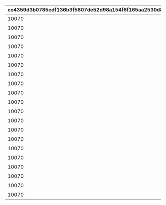 |ce4359d3b0785edf136b3f5807de52d98a154f6f165aa2530d84c31c44eb3003|d913bece58e9915d7e47cadf7902ad9a977cbd217b63a556a8c6a9229e363a9c|d091f2e78369e841d9794ef6ff2e86ae6b8b3822734a6a971d9c2a435c0cc52d|9d5ab2d189c90644097fb38e1c10b859461dbfaf147b054a4bc78b81c2fde76c|14b6c8b89e05a5fadd9079d0958594569dc659dadb82f3463c37ecb31c627a4b|3ebea93e02bd67a615fba7686cbff61979431137b63b637215d888947b04ec54|c83f19fad7807adaf983c8f4a9ad18c242468ce1dcbd5ded77131cf1744eaf18|
| --- | --- | --- | --- | --- | --- | --- |
|10070|0|0|1007001|0|20039101|絵日記その1|
|10070|1007001|0|1007002|0|20039101|絵日記その2|
|10070|1007002|0|1007003|0|20039103|絵日記その3|
|10070|1007003|0|1007004|0|20039106|絵日記その4|
|10070|1007004|0|1007005|0|20039107|絵日記その5|
|10070|1007005|0|1007006|0|20039110|絵日記その6|
|10070|1007006|0|1007007|0|20039112|絵日記その7|
|10070|1007007|0|1007008|2003901|0|絵日記その8|
|10070|1007007|0|1007009|2003901|0|エリコの絵日記|
|10070|1007007|0|1007010|2003901|0|シズルの絵日記|
|10070|0|2021/07/14 21:00:00|1007011|0|20039101|絵日記その1(添削)|
|10070|0|2021/07/14 21:00:00|1007012|0|20039101|絵日記その2(添削)|
|10070|0|2021/07/14 21:00:00|1007013|0|20039103|絵日記その3(添削)|
|10070|0|2021/07/14 21:00:00|1007014|0|20039106|絵日記その4(添削)|
|10070|0|2021/07/14 21:00:00|1007015|0|20039107|絵日記その5(添削)|
|10070|0|2021/07/14 21:00:00|1007016|0|20039110|絵日記その6(添削)|
|10070|0|2021/07/14 21:00:00|1007017|0|20039112|絵日記その7(添削)|
|10070|0|2021/07/14 21:00:00|1007018|2003901|0|絵日記その8(添削)|
|10070|0|2021/07/14 21:00:00|1007019|2003901|0|エリコの絵日記(添削)|
|10070|0|2021/07/14 21:00:00|1007020|2003901|0|シズルの絵日記(添削)|